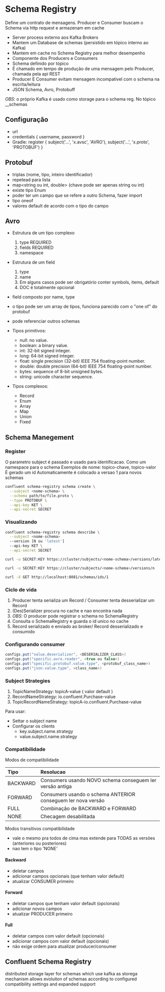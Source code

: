 # Schema Registry

Define um contrato de mensagens.
Producer e Consumer buscam o Schema via http request e armazenam em cache

- Server process externo aos Kafka Brokers
- Mantem um Database de schemas (persistido em tópico interno ao Kafka)
- Mantem em cache no Schema Registry para melhor desempenho
- Componente dos Producers e Consumers
- Schema definido por tópico
- É chamado em tempo de produção de uma mensagem pelo Producer, chamada pela api REST
- Producer E Consumer evitam mensagem incompativel com o schema na escrita/leitura
- JSON Schema, Avro, Protobuff

*OBS*: o próprio Kafka é usado como storage para o schema reg. No tópico __schemas

## Configuração
- url
- credentials { username, password }
- Gradle: register { subject('...', 'x.avsc', 'AVRO'), subject('...', 'x.proto', 'PROTOBUF') }

## Protobuf
- triplas (nome, tipo, inteiro identificador)
- repetead para lista
- map<string ou int, double> (chave pode ser apenas string ou int)
- existe tipo Enum
- poder ter um campo que se refere a outro Schema, fazer import
- tipo oneof
- valores default de acordo com o tipo do campo

## Avro
- Estrutura de um tipo complexo
  1. type REQUIRED
  2. fields REQUIRED
  3. namespace

- Estrutura de um field
  1. type
  2. name
  3. Em alguns casos pode ser obrigatório conter symbols, items, default
  4. DOC é totalmente opcional

- field composto por name, type
- o tipo pode ser um array de tipos, funciona parecido com o "one of" do protobuf
- pode referenciar outros schemas
- Tipos primitivos:
  - null: no value.
  - boolean: a binary value.
  - int: 32-bit signed integer.
  - long: 64-bit signed integer.
  - float: single precision (32-bit) IEEE 754 floating-point number.
  - double: double precision (64-bit) IEEE 754 floating-point number.
  - bytes: sequence of 8-bit unsigned bytes.
  - string: unicode character sequence.

- Tipos complexos:
  - Record
  - Enum
  - Array
  - Map
  - Union
  - Fixed

## Schema Manegement

### Register
O parametro subject é passado e usado para identificacao. Como um namespace para o schema
Exemplos de nome: topico-chave, topico-valor
É gerado um id
Automaticamente é colocado a versao 1 para novos schemas

```sh
confluent schema-registry schema create \
  --subject <nome-schema> \
  --schema path/to/file.proto \
  --type PROTOBUF \
  --api-key KET \
  --api-secret SECRET
```
### Visualizando
```sh
confluent schema-registry schema describe \
  --subject <nome-schema>
  --version [N ou 'latest']
  --api-key KET \
  --api-secret SECRET

curl -u SECRET:KEY https://cluster/subjects/<nome-schema>/versions/latest

curl -u SECRET:KEY https://cluster/subjects/<nome-schema>/versions/n

curl -X GET http://localhost:8081/schemas/ids/1
```

### Ciclo de vida
1. Producer tenta serializa um Record / Consumer tenta desserializar um Record
2. (Des)Serializer procura no cache e nao encontra nada
  1. *OBS*: O producer pode registrar o schema no SchemaRegistry
3. Consulta o SchemaRegistry e guarda o id unico no cache
4. Record serializado e enviado ao broker/ Record desserializado e consumido

### Configurando consumer
```java
configs.put("value.deserializer", <DESERIALIZER_CLASS>)
configs.put("specific.avro.reader", <true ou false>)
configs.put("specific.protobuf.value.type", <protobuf_class_name>)
configs.put("json.value.type", <class_name>)
```

### Subject Strategies
1. TopicNameStrategy: topicA-value ( valor default )
2. RecordNameStrategy: io.confluent.Purchase-value
3. TopicRecordNameStrategy: topicA-io.confluent.Purchase-value

Para usar:
- Settar o subject name
- Configurar os clients
  - key.subject.name.strategy
  - value.subject.name.strategy

### Compatibilidade
Modos de compatibilidade

| Tipo       | Resolucao |
| :--------  | :-------- |
| BACKWARD   | Consumers usando NOVO schema conseguem ler versão antiga|
| FORWARD    | Consumers usando o schema ANTERIOR conseguem ler nova versão|
| FULL       | Combinação de BACKWARD e FORWARD |
| NONE       | Checagem desabilitada |

Modos transitivos compatibilidade
- vale o mesmo pra todos de cima mas extende para TODAS as versões (anteriores ou posteriores)
- nao tem o tipo 'NONE'

#### Backward
- deletar campos
- adicionar campos opcionais (que tenham valor default)
- atualizar CONSUMER primeiro

#### Forward
- deletar campos que tenham valor default (opcionais)
- adicionar novos campos
- atualizar PRODUCER primeiro

#### Full
- deletar campos com valor default (opcionais)
- adicionar campos com valor default (opcionais)
- não exige ordem para atualizar producer/consumer

## Confluent Schema Registry
distributed storage layer for schemas which use kafka as storega mechanism
allows evoluiton of schemas according to configured compatibility settings and expanded support
